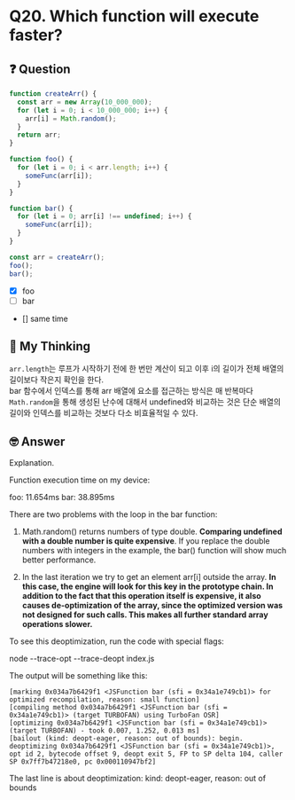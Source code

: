 # Q20. Which function will execute faster?

## ❓ Question

```js
function createArr() {
  const arr = new Array(10_000_000);
  for (let i = 0; i < 10_000_000; i++) {
    arr[i] = Math.random();
  }
  return arr;
}

function foo() {
  for (let i = 0; i < arr.length; i++) {
    someFunc(arr[i]);
  }
}

function bar() {
  for (let i = 0; arr[i] !== undefined; i++) {
    someFunc(arr[i]);
  }
}

const arr = createArr();
foo();
bar();
```

- [x] foo
- [ ] bar
- [] same time

## 🤔 My Thinking

`arr.length`는 루프가 시작하기 전에 한 번만 계산이 되고 이후 i의 길이가 전체 배열의 길이보다 작은지 확인을 한다. <br />
bar 함수에서 인덱스를 통해 arr 배열에 요소를 접근하는 방식은 매 반복마다 `Math.random`을 통해 생성된 난수에 대해서 undefined와 비교하는 것은 단순 배열의 길이와
인덱스를 비교하는 것보다 다소 비효율적일 수 있다.

## 🤓 Answer

Explanation.

Function execution time on my device:

foo: 11.654ms
bar: 38.895ms

There are two problems with the loop in the bar function:

1. Math.random() returns numbers of type double. **Comparing undefined with a double number is quite expensive**. If you replace the double numbers with integers in the example, the bar() function will show much better performance.

2. In the last iteration we try to get an element arr[i] outside the array. **In this case, the engine will look for this key in the prototype chain. In addition to the fact that this operation itself is expensive, it also causes de-optimization of the array, since the optimized version was not designed for such calls. This makes all further standard array operations slower.**

To see this deoptimization, run the code with special flags:

node --trace-opt --trace-deopt index.js

The output will be something like this:

```
[marking 0x034a7b6429f1 <JSFunction bar (sfi = 0x34a1e749cb1)> for optimized recompilation, reason: small function]
[compiling method 0x034a7b6429f1 <JSFunction bar (sfi = 0x34a1e749cb1)> (target TURBOFAN) using TurboFan OSR]
[optimizing 0x034a7b6429f1 <JSFunction bar (sfi = 0x34a1e749cb1)> (target TURBOFAN) - took 0.007, 1.252, 0.013 ms]
[bailout (kind: deopt-eager, reason: out of bounds): begin. deoptimizing 0x034a7b6429f1 <JSFunction bar (sfi = 0x34a1e749cb1)>, opt id 2, bytecode offset 9, deopt exit 5, FP to SP delta 104, caller SP 0x7ff7b47218e0, pc 0x000110947bf2]
```

The last line is about deoptimization: kind: deopt-eager, reason: out of bounds
